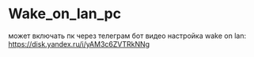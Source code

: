 # Wake_on_lan_pc
может включать пк через телеграм бот
видео настройка wake on lan: https://disk.yandex.ru/i/yAM3c6ZVTRkNNg
